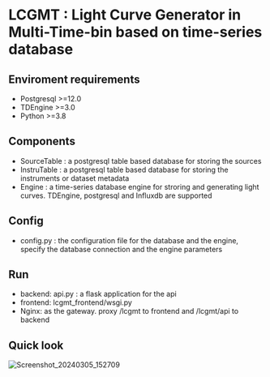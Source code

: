 # LCGMT : Light Curve Generator in Multi-Time-bin based on time-series database

## Enviroment requirements
- Postgresql >=12.0
- TDEngine >=3.0
- Python >=3.8
## Components
- SourceTable : a postgresql table based database for storing the sources
- InstruTable : a postgresql table based database for storing the instruments or dataset metadata
- Engine : a time-series database engine for stroring and generating light curves. TDEngine, postgresql and Influxdb are supported

## Config
- config.py : the configuration file for the database and the engine, specify the database connection and the engine parameters

## Run 
- backend: api.py : a flask application for the api
- frontend: lcgmt_frontend/wsgi.py
- Nginx: as the gateway. proxy /lcgmt to frontend and /lcgmt/api to backend

## Quick look
![Screenshot_20240305_152709](https://github.com/ZhangZhen-Naoc/lcgmt/assets/156745898/2f128541-369a-40fc-b956-07d87b00c871)
